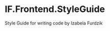 # IF.Frontend.StyleGuide
Style Guide for writing code by Izabela Furdzik

<!--

intle
aliasy

Write my own style guide CSS (like BEM, but better) - that’s why I need to learn:
English
CSS Documentation - W3C
BEM - understand
Other metodologies - understand
Understand what what is important for W3C, big and small companies, developers for a big/small projects
How to publish it on GitHub
How to add own rules or add new rules for cssLint etc.


-->
